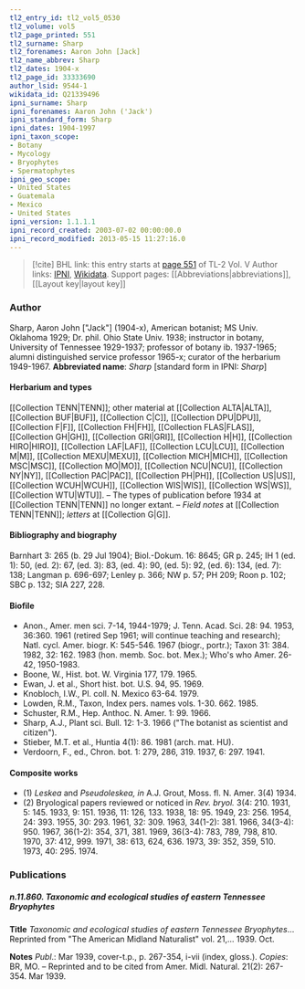 ```yaml
---
tl2_entry_id: tl2_vol5_0530
tl2_volume: vol5
tl2_page_printed: 551
tl2_surname: Sharp
tl2_forenames: Aaron John [Jack]
tl2_name_abbrev: Sharp
tl2_dates: 1904-x
tl2_page_id: 33333690
author_lsid: 9544-1
wikidata_id: Q21339496
ipni_surname: Sharp
ipni_forenames: Aaron John ('Jack')
ipni_standard_form: Sharp
ipni_dates: 1904-1997
ipni_taxon_scope: 
- Botany
- Mycology
- Bryophytes
- Spermatophytes
ipni_geo_scope: 
- United States
- Guatemala
- Mexico
- United States
ipni_version: 1.1.1.1
ipni_record_created: 2003-07-02 00:00:00.0
ipni_record_modified: 2013-05-15 11:27:16.0
---
```


> [!cite] BHL link: this entry starts at [page 551](https://www.biodiversitylibrary.org/page/33333690) of TL-2 Vol. V
> Author links: [IPNI](https://www.ipni.org/a/9544-1), [Wikidata](https://www.wikidata.org/wiki/Q21339496). Support pages: [[Abbreviations|abbreviations]], [[Layout key|layout key]]

### Author

Sharp, Aaron John \["Jack"\] (1904-x), American botanist; MS Univ. Oklahoma 1929; Dr. phil. Ohio State Univ. 1938; instructor in botany, University of Tennessee 1929-1937; professor of botany ib. 1937-1965; alumni distinguished service professor 1965-x; curator of the herbarium 1949-1967. 
**Abbreviated name**: *Sharp* \[standard form in IPNI: *Sharp*\]

#### Herbarium and types

[[Collection TENN|TENN]]; other material at [[Collection ALTA|ALTA]], [[Collection BUF|BUF]], [[Collection C|C]], [[Collection DPU|DPU]], [[Collection F|F]], [[Collection FH|FH]], [[Collection FLAS|FLAS]], [[Collection GH|GH]], [[Collection GRI|GRI]], [[Collection H|H]], [[Collection HIRO|HIRO]], [[Collection LAF|LAF]], [[Collection LCU|LCU]], [[Collection M|M]], [[Collection MEXU|MEXU]], [[Collection MICH|MICH]], [[Collection MSC|MSC]], [[Collection MO|MO]], [[Collection NCU|NCU]], [[Collection NY|NY]], [[Collection PAC|PAC]], [[Collection PH|PH]], [[Collection US|US]], [[Collection WCUH|WCUH]], [[Collection WIS|WIS]], [[Collection WS|WS]], [[Collection WTU|WTU]]. – The types of publication before 1934 at [[Collection TENN|TENN]] no longer extant. – *Field notes* at [[Collection TENN|TENN]]; *letters* at [[Collection G|G]].

#### Bibliography and biography

Barnhart 3: 265 (b. 29 Jul 1904); Biol.-Dokum. 16: 8645; GR p. 245; IH 1 (ed. 1): 50, (ed. 2): 67, (ed. 3): 83, (ed. 4): 90, (ed. 5): 92, (ed. 6): 134, (ed. 7): 138; Langman p. 696-697; Lenley p. 366; NW p. 57; PH 209; Roon p. 102; SBC p. 132; SIA 227, 228.

#### Biofile

- Anon., Amer. men sci. 7-14, 1944-1979; J. Tenn. Acad. Sci. 28: 94. 1953, 36:360. 1961 (retired Sep 1961; will continue teaching and research); Natl. cycl. Amer. biogr. K: 545-546. 1967 (biogr., portr.); Taxon 31: 384. 1982, 32: 162. 1983 (hon. memb. Soc. bot. Mex.); Who's who Amer. 26-42, 1950-1983.
- Boone, W., Hist. bot. W. Virginia 177, 179. 1965.
- Ewan, J. et al., Short hist. bot. U.S. 94, 95. 1969.
- Knobloch, I.W., Pl. coll. N. Mexico 63-64. 1979.
- Lowden, R.M., Taxon, Index pers. names vols. 1-30. 662. 1985.
- Schuster, R.M., Hep. Anthoc. N. Amer. 1: 99. 1966.
- Sharp, A.J., Plant sci. Bull. 12: 1-3. 1966 ("The botanist as scientist and citizen").
- Stieber, M.T. et al., Huntia 4(1): 86. 1981 (arch. mat. HU).
- Verdoorn, F., ed., Chron. bot. 1: 279, 286, 319. 1937, 6: 297. 1941.

#### Composite works

- (1) *Leskea* and *Pseudoleskea, in* A.J. Grout, Moss. fl. N. Amer. 3(4) 1934.
- (2) Bryological papers reviewed or noticed in *Rev. bryol.* 3(4: 210. 1931, 5: 145. 1933, 9: 151. 1936, 11: 126, 133. 1938, 18: 95. 1949, 23: 256. 1954, 24: 393. 1955, 30: 293. 1961, 32: 309. 1963, 34(1-2): 381. 1966, 34(3-4): 950. 1967, 36(1-2): 354, 371, 381. 1969, 36(3-4): 783, 789, 798, 810. 1970, 37: 412, 999. 1971, 38: 613, 624, 636. 1973, 39: 352, 359, 510. 1973, 40: 295. 1974.

### Publications

##### n.11.860. Taxonomic and ecological studies of eastern Tennessee Bryophytes

**Title**
*Taxonomic and ecological studies of eastern Tennessee Bryophytes*... Reprinted from "The American Midland Naturalist" vol. 21,... 1939. Oct.

**Notes**
*Publ*.: Mar 1939, cover-t.p., p. 267-354, i-vii (index, gloss.). *Copies*: BR, MO. – Reprinted and to be cited from Amer. Midl. Natural. 21(2): 267-354. Mar 1939.


